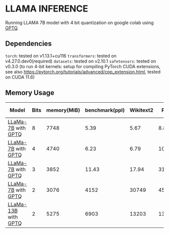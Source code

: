 # LLAMA INFERENCE

Running LLAMA 7B model with 4 bit quantization on google colab using [GPTQ](https://github.com/IST-DASLab/gptq).


## Dependencies
`torch`: tested on v1.13.1+cu116
`transformers`: tested on v4.27.0.dev0(required)
`datasets`: tested on v2.10.1
`safetensors`: tested on v0.3.0
(to run 4-bit kernels: setup for compiling PyTorch CUDA extensions, see also <https://pytorch.org/tutorials/advanced/cpp_extension.html>, tested on CUDA 11.6)

## Memory Usage
|                           Model                                                             | Bits | memory(MiB) | benchmark(ppl) | Wikitext2 |   PTB     |    C4   | checkpoint size(GB) |
| ------------------------------------------------------------------------------------------- | ---- | ----------- | ------------- | --------- | --------- | ------- | ------------------- |
| [LLaMa-7B](https://arxiv.org/abs/2302.13971) with [GPTQ](https://arxiv.org/abs/2210.17323)  |  8   |    7748     |    5.39   |    5.67   |   8.81   |   7.08  |          6.5        |
| [LLaMa-7B](https://arxiv.org/abs/2302.13971) with [GPTQ](https://arxiv.org/abs/2210.17323)  |  4   |    4740     |    6.23   |    6.79   |   10.67   |   8.28  |          3.5        |
| [LLaMa-7B](https://arxiv.org/abs/2302.13971) with [GPTQ](https://arxiv.org/abs/2210.17323)  |  3   |    3852     |    11.43  |    17.94  |   31.44   |   19.65  |          2.75        |
| [LLaMa-7B](https://arxiv.org/abs/2302.13971) with [GPTQ](https://arxiv.org/abs/2210.17323)  |  2   |    3076     |    4152  |    30749  |   45936   |   5045  |          2.0        |
| [LLaMa-13B](https://arxiv.org/abs/2302.13971) with [GPTQ](https://arxiv.org/abs/2210.17323) |  2   |    5275     |    6903   |   13203   |   1384   |  8.34  |          5.06        |
